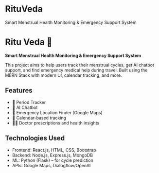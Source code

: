 # RituVeda
Smart Menstrual Health Monitoring &amp; Emergency Support System


# Ritu Veda 🌸

**Smart Menstrual Health Monitoring & Emergency Support System**

This project aims to help users track their menstrual cycles, get AI chatbot support, and find emergency medical help during travel. Built using the MERN Stack with modern UI, calendar tracking, and more.

## Features
- 🔴 Period Tracker
- 💬 AI Chatbot
- 📍 Emergency Location Finder (Google Maps)
- 📅 Calendar-based tracking
- 👩‍⚕️ Doctor prescriptions and health insights

## Technologies Used
- Frontend: React.js, HTML, CSS, Bootstrap
- Backend: Node.js, Express.js, MongoDB
- ML: Python (Flask) – for cycle prediction
- APIs: Google Maps, Dialogflow/OpenAI



